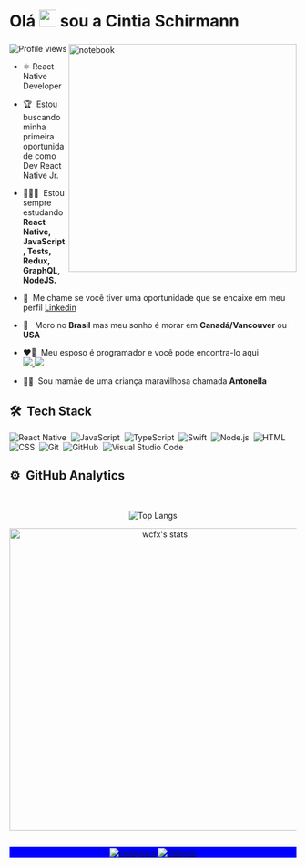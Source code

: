 <h1 align="left">Olá <img src="https://raw.githubusercontent.com/kaueMarques/kaueMarques/master/hi.gif" width="30px"> sou a Cintia Schirmann</h1>
<h3 align="left"></h3>
</p>

<img src="https://raw.githubusercontent.com/MicaelliMedeiros/micaellimedeiros/master/image/computer-illustration.png" min-width="400px" max-width="400px" width="400px" align="right" alt="notebook">

<p align="left"> <img src="https://komarev.com/ghpvc/?username=ruivaodev&color=blueviolet" alt="Profile views" />

</p>

- ⚛&nbsp;React Native Developer
- 🏆 &nbsp;Estou buscando minha primeira oportunidade como Dev React Native Jr.

- 👨🏻‍💻&nbsp; Estou sempre estudando **React Native, JavaScript, Tests, Redux, GraphQL, NodeJS.**

- 💬&nbsp; Me chame se você tiver uma oportunidade que se encaixe em meu perfil [Linkedin](https://www.linkedin.com/in/schirmann)

- 🚀 &nbsp; Moro no **Brasil** mas meu sonho é morar em **Canadá/Vancouver** ou **USA**

- ❤️‍🔥&nbsp; Meu esposo é programador e você pode encontra-lo aqui<br><a href="https://www.linkedin.com/in/wcfx"><img src="https://img.shields.io/badge/-LinkedIn-05122A?style=flat&logo=LINKEDIN">&nbsp;</img></a><a href="https://github.com/wagaodev"><img src="https://img.shields.io/badge/-Github-05122A?style=flat&logo=GITHUB"></img></a>

- 🧒🏼 &nbsp;Sou mamãe de uma criança maravilhosa chamada **Antonella**<br>

## 🛠 &nbsp;Tech Stack

![React Native](https://img.shields.io/badge/-React%20Native-05122A?style=flat&logo=react)&nbsp;
![JavaScript](https://img.shields.io/badge/-JavaScript-05122A?style=flat&logo=javascript)&nbsp;
![TypeScript](https://img.shields.io/badge/-TypeScript-05122A?style=flat&logo=typescript)&nbsp;
![Swift](https://img.shields.io/badge/-Swift-05122A?style=flat&logo=swift)&nbsp;
![Node.js](https://img.shields.io/badge/-Node.js-05122A?style=flat&logo=node.js)&nbsp;
![HTML](https://img.shields.io/badge/-HTML-05122A?style=flat&logo=HTML5)&nbsp;
![CSS](https://img.shields.io/badge/-CSS-05122A?style=flat&logo=CSS3&logoColor=1572B6)&nbsp;
![Git](https://img.shields.io/badge/-Git-05122A?style=flat&logo=git)&nbsp;
![GitHub](https://img.shields.io/badge/-GitHub-05122A?style=flat&logo=github)&nbsp;
![Visual Studio Code](https://img.shields.io/badge/-VS%20Code-05122A?style=flat&logo=visual-studio-code&logoColor=007ACC)&nbsp;

## ⚙️ &nbsp;GitHub Analytics

<br>

<center>

![Top Langs](https://github-readme-stats.vercel.app/api/top-langs/?username=ruivaodev&layout=compact&theme=ayu-mirage&hide_border=true&langs_count=8)

<img width="530em" src="https://github-readme-stats.vercel.app/api?username=ruivaodev&show_icons=true&theme=nightowl" alt="wcfx's stats"/>
</center>

##

<p align="center" style="background:blue">
  <a href="https://www.instagram.com/cintiaschirmann/" target="_blank">
 <img align="center" src="https://img.shields.io/badge/-CintiaSchirmann-05122A?style=for-the-badge&logo=instagram" alt="instagram"/>
</a>
<a href="https://linkedin.com/in/schirmann" target="_blank">
  <img align="center" src="https://img.shields.io/badge/cintiaschirmann-05122A?style=for-the-badge&logo=linkedin" alt="linkedin"/>
</a>
</p>
